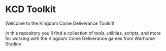 <h1>KCD Toolkit</h1>
Welcome to the Kingdom Come Deliverance Toolkit!
</br>

In this repository you'll find a collection of tools, utilities, scripts, and more for working with the Kingdom Come Deliverance games from Warhorse Studios
